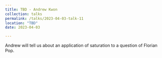 ```yaml
---
title: TBD - Andrew Kwon
collection: talks
permalink: /talks/2023-04-03-talk-11
location: "TBD"
date: 2023-04-03

---
```


Andrew will tell us about an application of saturation to a question of Florian Pop.

